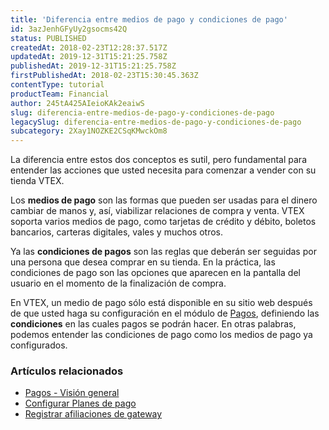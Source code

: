 ```yaml
---
title: 'Diferencia entre medios de pago y condiciones de pago'
id: 3azJenhGFyUy2gsocms42Q
status: PUBLISHED
createdAt: 2018-02-23T12:28:37.517Z
updatedAt: 2019-12-31T15:21:25.758Z
publishedAt: 2019-12-31T15:21:25.758Z
firstPublishedAt: 2018-02-23T15:30:45.363Z
contentType: tutorial
productTeam: Financial
author: 245tA425AIeioKAk2eaiwS
slug: diferencia-entre-medios-de-pago-y-condiciones-de-pago
legacySlug: diferencia-entre-medios-de-pago-y-condiciones-de-pago
subcategory: 2Xay1NOZKE2CSqKMwckOm8
---
```


La diferencia entre estos dos conceptos es sutil, pero fundamental para entender las acciones que usted necesita para comenzar a vender con su tienda VTEX.

Los __medios de pago__ son las formas que pueden ser usadas para el dinero cambiar de manos y, así, viabilizar relaciones de compra y venta. VTEX soporta varios medios de pago, como tarjetas de crédito y débito, boletos bancarios, carteras digitales, vales y muchos otros.

Ya las __condiciones de pagos__ son las reglas que deberán ser seguidas por una persona que desea comprar en su tienda. En la práctica, las condiciones de pago son las opciones que aparecen en la pantalla del usuario en el momento de la finalización de compra.

En VTEX, un medio de pago sólo está disponible en su sitio web después de que usted haga su configuración en el módulo de [Pagos](/es/tutorial/pci-gateway-vision-general), definiendo las __condiciones__ en las cuales pagos se podrán hacer. En otras palabras, podemos entender las condiciones de pago como los medios de pago ya configurados.

### Artículos relacionados
- [Pagos - Visión general](/es/tutorial/pci-gateway-vision-general)
- [Configurar Planes de pago](/es/tutorial/condiciones-de-pago)
- [Registrar afiliaciones de gateway](/es/tutorial/afiliaciones-de-gateway)
